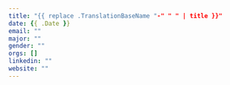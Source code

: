 ```yaml
---
title: "{{ replace .TranslationBaseName "-" " " | title }}"
date: {{ .Date }}
email: ""
major: ""
gender: ""
orgs: []
linkedin: ""
website: ""
---
```


